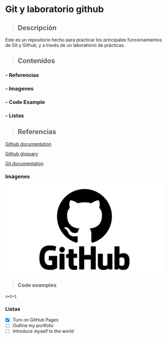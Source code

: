 # Git y laboratorio github

> ## Descripción

Este es un repositorio hecho para practicar los principales funcionamientos de Git y Github, y a través de un laboratiorio de prácticas.

> ## Contenidos
### - Referencias
### - Imagenes
### - Code Example
### - Listas

> ## Referencias
[Github documentation](https://docs.github.com/en)

[Github glossary](https://docs.github.com/en/get-started/learning-about-github/github-glossary)

[Git documentation](https://git-scm.com/doc)

### Imágenes
![GitHub-Logo](/GitHub-Logo.png)

> ### Code examples
```x=1+1```

### Listas 
- [x] Turn on GitHub Pages
- [ ] Outline my portfolio
- [ ] Introduce myself to the world
